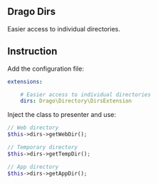 ## Drago Dirs

Easier access to individual directories.

## Instruction

Add the configuration file:

```yaml
extensions:

	# Easier access to individual directories
	dirs: Drago\Directory\DirsExtension
```

Inject the class to presenter and use:

```php
// Web directory
$this->dirs->getWebDir();

// Temporary directory
$this->dirs->getTempDir();

// App directory
$this->dirs->getAppDir();
```
